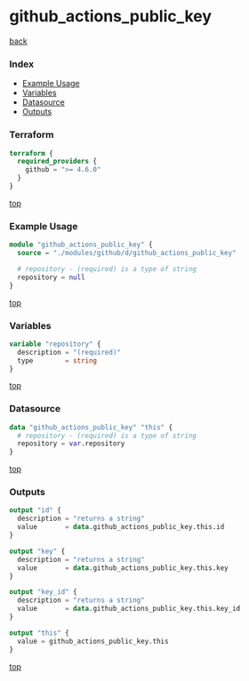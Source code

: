 # github_actions_public_key

[back](../github.md)

### Index

- [Example Usage](#example-usage)
- [Variables](#variables)
- [Datasource](#datasource)
- [Outputs](#outputs)

### Terraform

```terraform
terraform {
  required_providers {
    github = ">= 4.6.0"
  }
}
```

[top](#index)

### Example Usage

```terraform
module "github_actions_public_key" {
  source = "./modules/github/d/github_actions_public_key"

  # repository - (required) is a type of string
  repository = null
}
```

[top](#index)

### Variables

```terraform
variable "repository" {
  description = "(required)"
  type        = string
}
```

[top](#index)

### Datasource

```terraform
data "github_actions_public_key" "this" {
  # repository - (required) is a type of string
  repository = var.repository
}
```

[top](#index)

### Outputs

```terraform
output "id" {
  description = "returns a string"
  value       = data.github_actions_public_key.this.id
}

output "key" {
  description = "returns a string"
  value       = data.github_actions_public_key.this.key
}

output "key_id" {
  description = "returns a string"
  value       = data.github_actions_public_key.this.key_id
}

output "this" {
  value = github_actions_public_key.this
}
```

[top](#index)